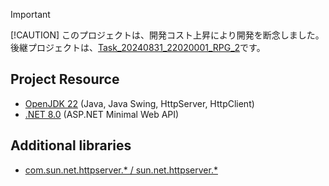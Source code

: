 > [!IMPORTANT]
>
> [!CAUTION]
> このプロジェクトは、開発コスト上昇により開発を断念しました。
> 後継プロジェクトは、[Task_20240831_22020001_RPG_2](../Task_20240831_22020001_RPG_2/)です。

## Project Resource

- [OpenJDK 22](https://jdk.java.net/archive/) (Java, Java Swing, HttpServer, HttpClient)
- [.NET 8.0](https://dotnet.microsoft.com/download/dotnet/8.0) (ASP.NET Minimal Web API)

## Additional libraries

- [com.sun.net.httpserver.\* / sun.net.httpserver.\*](http://www.java2s.com/Code/Jar/h/Downloadhttp221jar.htm)
